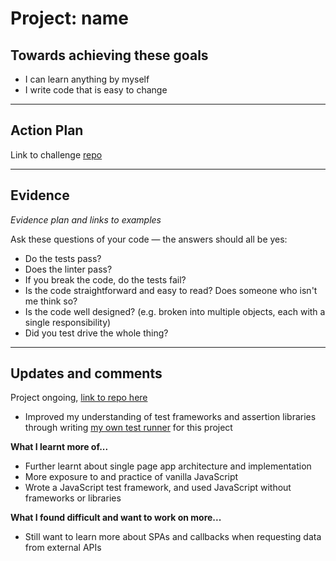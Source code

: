 # Project: name

## Towards achieving these goals

- I can learn anything by myself
- I write code that is easy to change

------

## Action Plan

Link to challenge [repo](https://github.com/makersacademy/news-summary-challenge)

------

## Evidence

_Evidence plan and links to examples_

Ask these questions of your code — the answers should all be yes:
- Do the tests pass?
- Does the linter pass?
- If you break the code, do the tests fail?
- Is the code straightforward and easy to read? Does someone who isn't me think so?
- Is the code well designed? (e.g. broken into multiple objects, each with a single responsibility)
- Did you test drive the whole thing?

------

## Updates and comments

Project ongoing, [link to repo here](https://github.com/mattTea/news-summary-challenge)

- Improved my understanding of test frameworks and assertion libraries through writing [my own test runner](https://github.com/mattTea/news-summary-challenge/blob/master/public/src/assert.js) for this project


**What I learnt more of...**

- Further learnt about single page app architecture and implementation
- More exposure to and practice of vanilla JavaScript
- Wrote a JavaScript test framework, and used JavaScript without frameworks or libraries


**What I found difficult and want to work on more...**

- Still want to learn more about SPAs and callbacks when requesting data from external APIs
